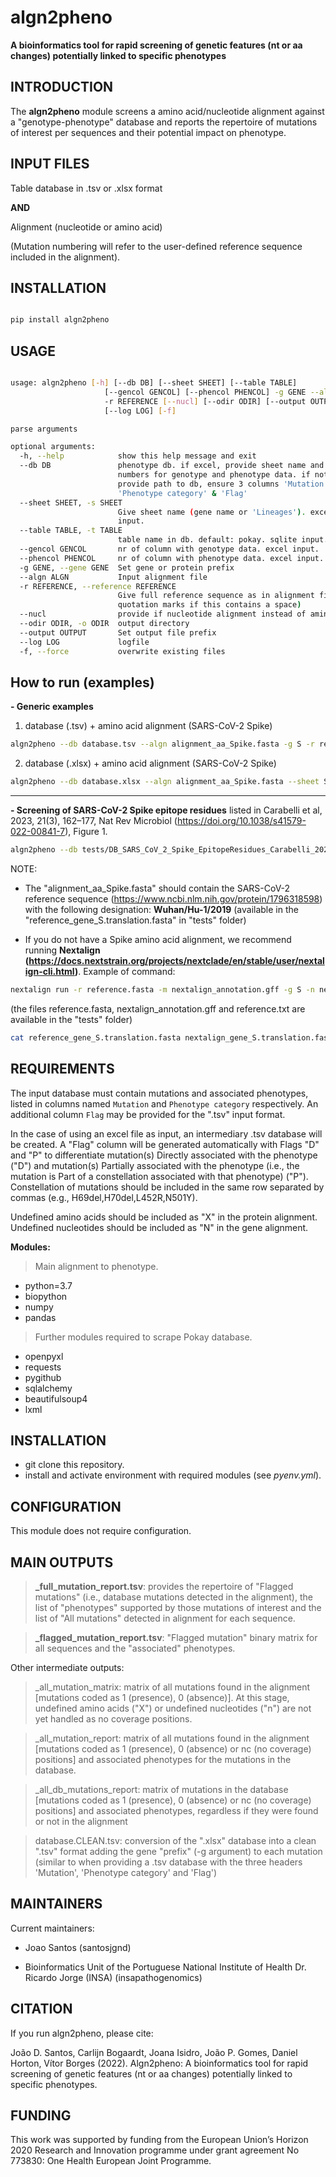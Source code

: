 # algn2pheno

**A bioinformatics tool for rapid screening of genetic features (nt or aa changes) potentially linked to specific phenotypes**


INTRODUCTION
------------------

The **algn2pheno** module screens a amino acid/nucleotide alignment against a "genotype-phenotype" database and reports the repertoire of mutations of interest per sequences and their potential impact on phenotype.


INPUT FILES
----------------

Table database in .tsv or .xlsx format 

**AND**        

Alignment (nucleotide or amino acid)   


(Mutation numbering will refer to the user-defined reference sequence included in the alignment).


INSTALLATION
----------------
```bash

pip install algn2pheno

```


USAGE
----------------

```bash

usage: algn2pheno [-h] [--db DB] [--sheet SHEET] [--table TABLE]
                     [--gencol GENCOL] [--phencol PHENCOL] -g GENE --algn ALGN
                     -r REFERENCE [--nucl] [--odir ODIR] [--output OUTPUT]
                     [--log LOG] [-f]

parse arguments

optional arguments:
  -h, --help            show this help message and exit
  --db DB               phenotype db. if excel, provide sheet name and columns
                        numbers for genotype and phenotype data. if not excel,
                        provide path to db, ensure 3 columns 'Mutation',
                        'Phenotype category' & 'Flag'
  --sheet SHEET, -s SHEET
                        Give sheet name (gene name or 'Lineages'). excel
                        input.
  --table TABLE, -t TABLE
                        table name in db. default: pokay. sqlite input.
  --gencol GENCOL       nr of column with genotype data. excel input.
  --phencol PHENCOL     nr of column with phenotype data. excel input.
  -g GENE, --gene GENE  Set gene or protein prefix
  --algn ALGN           Input alignment file
  -r REFERENCE, --reference REFERENCE
                        Give full reference sequence as in alignment file (use
                        quotation marks if this contains a space)
  --nucl                provide if nucleotide alignment instead of amino acid.
  --odir ODIR, -o ODIR  output directory
  --output OUTPUT       Set output file prefix
  --log LOG             logfile
  -f, --force           overwrite existing files


```


How to run (examples)
----------------------

**- Generic examples**

  1. database (.tsv) + amino acid alignment (SARS-CoV-2 Spike)

```bash
algn2pheno --db database.tsv --algn alignment_aa_Spike.fasta -g S -r reference_header --odir output_folder --output output_prefix
```

  2. database (.xlsx) + amino acid alignment (SARS-CoV-2 Spike)

```bash
algn2pheno --db database.xlsx --algn alignment_aa_Spike.fasta --sheet S --gencol ["Mutation" column number] --phencol ["Phenotype category" column number] -g S -r reference_header --odir output_folder --output output_prefix
```

___________________________

**- Screening of SARS-CoV-2 Spike epitope residues** listed in Carabelli et al, 2023, 21(3), 162–177, Nat Rev Microbiol (https://doi.org/10.1038/s41579-022-00841-7), Figure 1.

```bash
algn2pheno --db tests/DB_SARS_CoV_2_Spike_EpitopeResidues_Carabelli_2023_NatRevMic_Fig1.tsv -g S --algn alignment_aa_Spike.fasta -r Wuhan/Hu-1/2019 --odir output_folder --output output_prefix
```

NOTE: 

- The "alignment_aa_Spike.fasta" should contain the SARS-CoV-2 reference sequence (https://www.ncbi.nlm.nih.gov/protein/1796318598) with the following designation: **Wuhan/Hu-1/2019** (available in the "reference_gene_S.translation.fasta" in "tests" folder) 

- If you do not have a Spike amino acid alignment, we recommend running **Nextalign (https://docs.nextstrain.org/projects/nextclade/en/stable/user/nextalign-cli.html)**. Example of command:

```bash
nextalign run -r reference.fasta -m nextalign_annotation.gff -g S -n nextalign -O nextalign_output_folder sequences.fasta
```
(the files reference.fasta, nextalign_annotation.gff and reference.txt are available in the "tests" folder)

```bash
cat reference_gene_S.translation.fasta nextalign_gene_S.translation.fasta > alignment_aa_Spike.fasta 
```





REQUIREMENTS
-----------------

The input database must contain mutations and associated phenotypes, listed in columns named `Mutation` and `Phenotype category` respectively. An additional column `Flag` may be provided for the ".tsv" input format.

In the case of using an excel file as input, an intermediary .tsv database will be created. A "Flag" column will be generated automatically with Flags "D" and "P" to differentiate mutation(s) Directly associated with the phenotype ("D") and mutation(s) Partially associated with the phenotype (i.e., the mutation is Part of a constellation associated with that phenotype) ("P"). Constellation of mutations should be included in the same row separated by commas (e.g., H69del,H70del,L452R,N501Y). 

Undefined amino acids should be included as "X" in the protein alignment.
Undefined nucleotides should be included as "N" in the gene alignment.

**Modules:**

> Main alignment to phenotype.
  - python=3.7
  - biopython
  - numpy 
  - pandas

> Further modules required to scrape Pokay database.
  - openpyxl
  - requests
  - pygithub
  - sqlalchemy
  - beautifulsoup4
  - lxml


INSTALLATION
-----------------

- git clone this repository.
- install and activate environment with required modules (see _pyenv.yml_).

CONFIGURATION
-----------------

This module does not require configuration.   



MAIN OUTPUTS
------------------------

> **_full_mutation_report.tsv**: provides the repertoire of "Flagged mutations" (i.e., database mutations detected in the alignment), the list of "phenotypes" supported by those mutations of interest and the list of "All mutations" detected in alignment for each sequence.

> **_flagged_mutation_report.tsv**: "Flagged mutation" binary matrix for all sequences and the "associated" phenotypes.


Other intermediate outputs:

> _all_mutation_matrix:  matrix of all mutations found in the alignment [mutations coded as 1 (presence), 0 (absence)]. At this stage, undefined amino acids ("X") or undefined nucleotides ("n") are not yet handled as no coverage positions.

> _all_mutation_report: matrix of all mutations found in the alignment [mutations coded as 1 (presence), 0 (absence) or nc (no coverage) positions] and associated phenotypes for the mutations in the database.

> _all_db_mutations_report: matrix of mutations in the database [mutations coded as 1 (presence), 0 (absence) or nc (no coverage) positions] and associated phenotypes, regardless if they were found or not in the alignment

> database.CLEAN.tsv: conversion of the ".xlsx" database into a clean ".tsv" format adding the gene "prefix" (-g argument) to each mutation (similar to when providing a .tsv database with the three headers 'Mutation', 'Phenotype category' and 'Flag')

MAINTAINERS
----------------

Current maintainers:

- Joao Santos (santosjgnd) 

- Bioinformatics Unit of the Portuguese National Institute of Health Dr. Ricardo Jorge (INSA) (insapathogenomics)



CITATION
----------

If you run algn2pheno, please cite:

João D. Santos,  Carlijn Bogaardt, Joana Isidro, João P. Gomes, Daniel Horton, Vítor Borges (2022). Algn2pheno: A bioinformatics tool for rapid screening of genetic features (nt or aa changes) potentially linked to specific phenotypes.


FUNDING
----------------

This work was supported by funding from the European Union’s Horizon 2020 Research and Innovation programme under grant agreement No 773830: One Health European Joint Programme.

